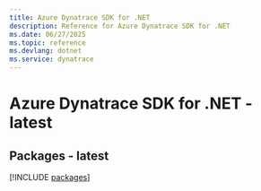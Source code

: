 ```yaml
---
title: Azure Dynatrace SDK for .NET
description: Reference for Azure Dynatrace SDK for .NET
ms.date: 06/27/2025
ms.topic: reference
ms.devlang: dotnet
ms.service: dynatrace
---
```

# Azure Dynatrace SDK for .NET - latest
## Packages - latest
[!INCLUDE [packages](dynatrace-index.md)]